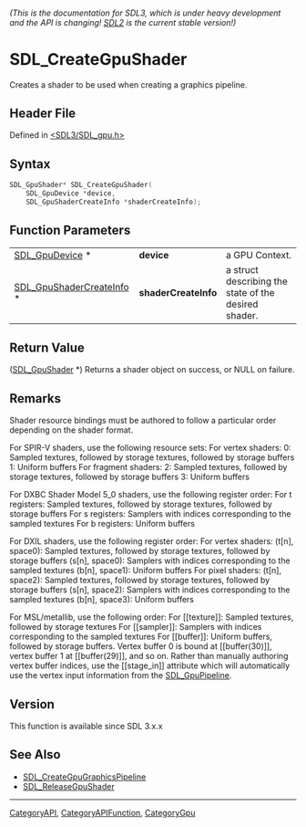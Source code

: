 ###### (This is the documentation for SDL3, which is under heavy development and the API is changing! [SDL2](https://wiki.libsdl.org/SDL2/) is the current stable version!)
# SDL_CreateGpuShader

Creates a shader to be used when creating a graphics pipeline.

## Header File

Defined in [<SDL3/SDL_gpu.h>](https://github.com/libsdl-org/SDL/blob/main/include/SDL3/SDL_gpu.h)

## Syntax

```c
SDL_GpuShader* SDL_CreateGpuShader(
    SDL_GpuDevice *device,
    SDL_GpuShaderCreateInfo *shaderCreateInfo);
```

## Function Parameters

|                                                      |                      |                                                      |
| ---------------------------------------------------- | -------------------- | ---------------------------------------------------- |
| [SDL_GpuDevice](SDL_GpuDevice) *                     | **device**           | a GPU Context.                                       |
| [SDL_GpuShaderCreateInfo](SDL_GpuShaderCreateInfo) * | **shaderCreateInfo** | a struct describing the state of the desired shader. |

## Return Value

([SDL_GpuShader](SDL_GpuShader) *) Returns a shader object on success, or
NULL on failure.

## Remarks

Shader resource bindings must be authored to follow a particular order
depending on the shader format.

For SPIR-V shaders, use the following resource sets: For vertex shaders: 0:
Sampled textures, followed by storage textures, followed by storage buffers
1: Uniform buffers For fragment shaders: 2: Sampled textures, followed by
storage textures, followed by storage buffers 3: Uniform buffers

For DXBC Shader Model 5_0 shaders, use the following register order: For t
registers: Sampled textures, followed by storage textures, followed by
storage buffers For s registers: Samplers with indices corresponding to the
sampled textures For b registers: Uniform buffers

For DXIL shaders, use the following register order: For vertex shaders:
(t[n], space0): Sampled textures, followed by storage textures, followed by
storage buffers (s[n], space0): Samplers with indices corresponding to the
sampled textures (b[n], space1): Uniform buffers For pixel shaders: (t[n],
space2): Sampled textures, followed by storage textures, followed by
storage buffers (s[n], space2): Samplers with indices corresponding to the
sampled textures (b[n], space3): Uniform buffers

For MSL/metallib, use the following order: For [[texture]]: Sampled
textures, followed by storage textures For [[sampler]]: Samplers with
indices corresponding to the sampled textures For [[buffer]]: Uniform
buffers, followed by storage buffers. Vertex buffer 0 is bound at
[[buffer(30)]], vertex buffer 1 at [[buffer(29)]], and so on. Rather than
manually authoring vertex buffer indices, use the [[stage_in]] attribute
which will automatically use the vertex input information from the
[SDL_GpuPipeline](SDL_GpuPipeline).

## Version

This function is available since SDL 3.x.x

## See Also

- [SDL_CreateGpuGraphicsPipeline](SDL_CreateGpuGraphicsPipeline)
- [SDL_ReleaseGpuShader](SDL_ReleaseGpuShader)

----
[CategoryAPI](CategoryAPI), [CategoryAPIFunction](CategoryAPIFunction), [CategoryGpu](CategoryGpu)

